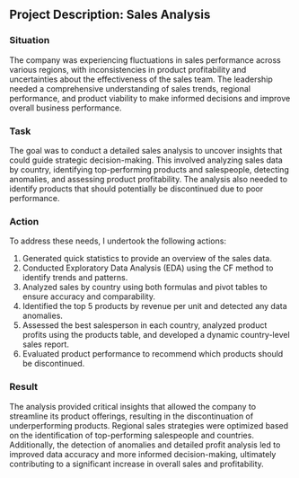 
## Project Description: Sales Analysis

### Situation
The company was experiencing fluctuations in sales performance across various regions, with inconsistencies in product profitability and uncertainties about the effectiveness of the sales team. The leadership needed a comprehensive understanding of sales trends, regional performance, and product viability to make informed decisions and improve overall business performance.

### Task
The goal was to conduct a detailed sales analysis to uncover insights that could guide strategic decision-making. This involved analyzing sales data by country, identifying top-performing products and salespeople, detecting anomalies, and assessing product profitability. The analysis also needed to identify products that should potentially be discontinued due to poor performance.

### Action
To address these needs, I undertook the following actions:
1. Generated quick statistics to provide an overview of the sales data.
2. Conducted Exploratory Data Analysis (EDA) using the CF method to identify trends and patterns.
3. Analyzed sales by country using both formulas and pivot tables to ensure accuracy and comparability.
4. Identified the top 5 products by revenue per unit and detected any data anomalies.
5. Assessed the best salesperson in each country, analyzed product profits using the products table, and developed a dynamic country-level sales report.
6. Evaluated product performance to recommend which products should be discontinued.

### Result
The analysis provided critical insights that allowed the company to streamline its product offerings, resulting in the discontinuation of underperforming products. Regional sales strategies were optimized based on the identification of top-performing salespeople and countries. Additionally, the detection of anomalies and detailed profit analysis led to improved data accuracy and more informed decision-making, ultimately contributing to a significant increase in overall sales and profitability.
